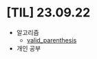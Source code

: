 # [TIL] 23.09.22

* 알고리즘
  * [valid_parenthesis](../java_algorithm/leetcode/src/valid_parentheses/Solution230922.java)
* 개인 공부

  


  
